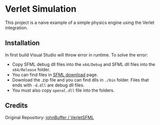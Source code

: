 # Verlet Simulation

This project is a naive example of a simple physics engine using the Verlet integration.
## Installation
In first build Visual Studio will throw error in runtime. To solve the error:
- Copy SFML debug dll files into the `x64/Debug` and SFML dll files into the `x64/Release` folder.
- You can find files in [SFML download](https://www.sfml-dev.org/download.php) page.
- Download the .zip file and you can find dlls in `./bin` folder. Files that ends with `-d.dll` are debug dll files.
- You must also copy `openal.dll` file into the folders.
## Credits
Original Repository:
[johnBuffer / VerletSFML](https://github.com/johnBuffer/VerletSFML)